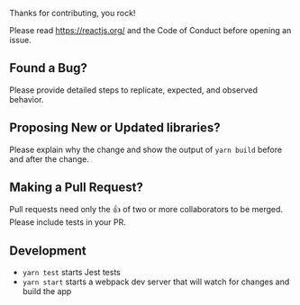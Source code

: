 Thanks for contributing, you rock!

Please read https://reactjs.org/ and the Code of Conduct before opening an issue.

## Found a Bug?

Please provide detailed steps to replicate, expected, and observed behavior.

## Proposing New or Updated libraries?

Please explain why the change and show the output of `yarn build` before and after the change.

## Making a Pull Request?

Pull requests need only the :+1: of two or more collaborators to be merged. Please include tests in your PR.

## Development

- `yarn test` starts Jest tests
- `yarn start` starts a webpack dev server that will watch for changes and build the app
